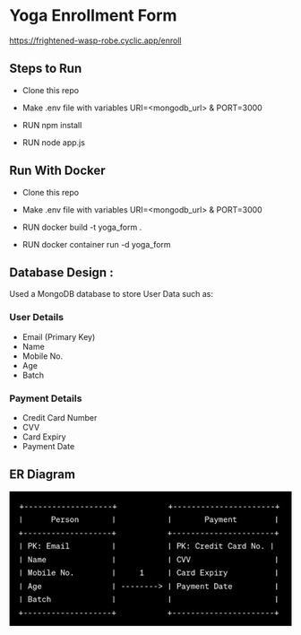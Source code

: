 # Yoga Enrollment Form
https://frightened-wasp-robe.cyclic.app/enroll

## Steps to Run

- Clone this repo

- Make .env file with variables URI=<mongodb_url> & PORT=3000 

- RUN npm install 
 
- RUN node app.js

## Run With Docker

- Clone this repo

- Make .env file with variables URI=<mongodb_url> & PORT=3000 

- RUN docker build -t yoga_form .

- RUN docker container run -d yoga_form

## Database Design :
Used a MongoDB database to store User Data such as: 

### User Details
- Email (Primary Key)
- Name
- Mobile No.
- Age
- Batch

### Payment Details
- Credit Card Number
- CVV
- Card Expiry
- Payment Date


## ER Diagram
![ER](./src/ER.png)
